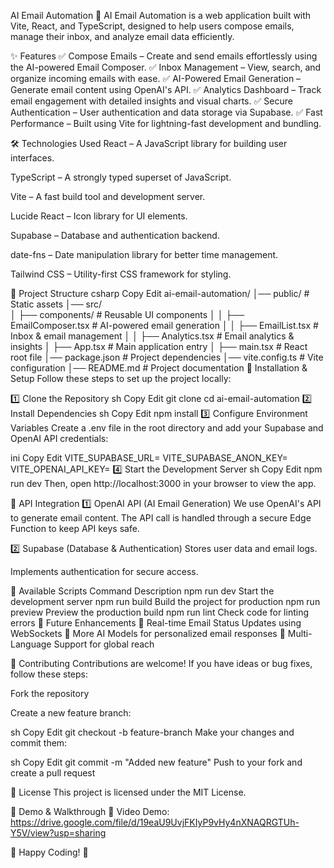 AI Email Automation
📧 AI Email Automation is a web application built with Vite, React, and TypeScript, designed to help users compose emails, manage their inbox, and analyze email data efficiently.

✨ Features
✅ Compose Emails – Create and send emails effortlessly using the AI-powered Email Composer.
✅ Inbox Management – View, search, and organize incoming emails with ease.
✅ AI-Powered Email Generation – Generate email content using OpenAI's API.
✅ Analytics Dashboard – Track email engagement with detailed insights and visual charts.
✅ Secure Authentication – User authentication and data storage via Supabase.
✅ Fast Performance – Built using Vite for lightning-fast development and bundling.

🛠️ Technologies Used
React – A JavaScript library for building user interfaces.

TypeScript – A strongly typed superset of JavaScript.

Vite – A fast build tool and development server.

Lucide React – Icon library for UI elements.

Supabase – Database and authentication backend.

date-fns – Date manipulation library for better time management.

Tailwind CSS – Utility-first CSS framework for styling.

📂 Project Structure
csharp
Copy
Edit
ai-email-automation/
│── public/                # Static assets
│── src/                   
│   ├── components/        # Reusable UI components
│   │   ├── EmailComposer.tsx  # AI-powered email generation
│   │   ├── EmailList.tsx      # Inbox & email management
│   │   ├── Analytics.tsx      # Email analytics & insights
│   ├── App.tsx           # Main application entry
│   ├── main.tsx          # React root file
│── package.json          # Project dependencies
│── vite.config.ts        # Vite configuration
│── README.md             # Project documentation
🚀 Installation & Setup
Follow these steps to set up the project locally:

1️⃣ Clone the Repository
sh
Copy
Edit
git clone <repository-url>
cd ai-email-automation
2️⃣ Install Dependencies
sh
Copy
Edit
npm install
3️⃣ Configure Environment Variables
Create a .env file in the root directory and add your Supabase and OpenAI API credentials:

ini
Copy
Edit
VITE_SUPABASE_URL=<your-supabase-url>
VITE_SUPABASE_ANON_KEY=<your-supabase-anon-key>
VITE_OPENAI_API_KEY=<your-openai-api-key>
4️⃣ Start the Development Server
sh
Copy
Edit
npm run dev
Then, open http://localhost:3000 in your browser to view the app.

📡 API Integration
1️⃣ OpenAI API (AI Email Generation)
We use OpenAI's API to generate email content. The API call is handled through a secure Edge Function to keep API keys safe.

2️⃣ Supabase (Database & Authentication)
Stores user data and email logs.

Implements authentication for secure access.

📜 Available Scripts
Command	Description
npm run dev	Start the development server
npm run build	Build the project for production
npm run preview	Preview the production build
npm run lint	Check code for linting errors
🔄 Future Enhancements
🔹 Real-time Email Status Updates using WebSockets
🔹 More AI Models for personalized email responses
🔹 Multi-Language Support for global reach

🤝 Contributing
Contributions are welcome! If you have ideas or bug fixes, follow these steps:

Fork the repository

Create a new feature branch:

sh
Copy
Edit
git checkout -b feature-branch
Make your changes and commit them:

sh
Copy
Edit
git commit -m "Added new feature"
Push to your fork and create a pull request

📄 License
This project is licensed under the MIT License.

🎥 Demo & Walkthrough
🔗 Video Demo: https://drive.google.com/file/d/19eaU9UvjFKIyP9vHy4nXNAQRGTUh-Y5V/view?usp=sharing

🎉 Happy Coding! 🚀
